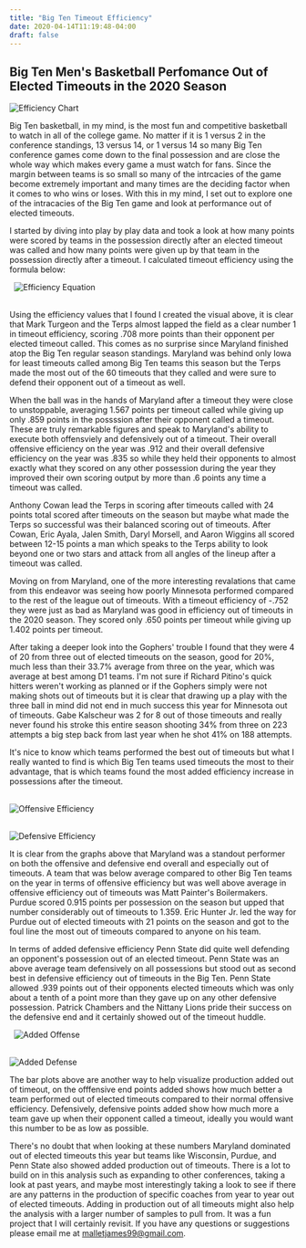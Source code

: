 ```yaml
---
title: "Big Ten Timeout Efficiency"
date: 2020-04-14T11:19:48-04:00
draft: false
--- 
```

## Big Ten Men's Basketball Perfomance Out of Elected Timeouts in the 2020 Season

![Efficiency Chart](https://i.imgur.com/V7KoRd6.png)

Big Ten basketball, in my mind, is the most fun and competitive basketball to watch in all of the college game. No matter if it is 1 versus 2 in the conference standings, 13 versus 14, or 1 versus 14 so many Big Ten conference games come down to the final possession and are close the whole way which makes every game a must watch for fans. Since the margin between teams is so small so many of the intrcacies of the game become extremely important and many times are the deciding factor when it comes to who wins or loses. With this in my mind, I set out to explore one of the intracacies of the Big Ten game and look at performance out of elected timeouts.

I started by diving into play by play data and took a look at how many points were scored by teams in the possession directly after an elected timeout was called and how many points were given up by that team in the possession directly after a timeout. I calculated timeout efficiency using the formula below:

&nbsp;
![Efficiency Equation](https://i.imgur.com/lA4WM8U.png)  
&nbsp;

Using the efficiency values that I found I created the visual above, it is clear that Mark Turgeon and the Terps almost lapped the field as a clear number 1 in timeout efficiency, scoring .708 more points than their opponent per elected timeout called. This comes as no surprise since Maryland finished atop the Big Ten regular season standings. Maryland was behind only Iowa for least timeouts called among Big Ten teams this season but the Terps made the most out of the 60 timeouts that they called and were sure to defend their opponent out of a timeout as well. 

When the ball was in the hands of Maryland after a timeout they were close to unstoppable, averaging 1.567 points per timeout called while giving up only .859 points in the possssion after their opponent called a timeout. These are truly remarkable figures and speak to Maryland's ability to execute both offensviely and defensively out of a timeout. Their overall offensive efficiency on the year was .912 and their overall defensive efficiency on the year was .835 so while they held their opponents to almost exactly what they scored on any other possession during the year they improved their own scoring output by more than .6 points any time a timeout was called. 

Anthony Cowan lead the Terps in scoring after timeouts called with 24 points total scored after timeouts on the season but maybe what made the Terps so successful was their balanced scoring out of timeouts. After Cowan, Eric Ayala, Jalen Smith, Daryl Morsell, and Aaron Wiggins all scored between 12-15 points a man which speaks to the Terps ability to look beyond one or two stars and attack from all angles of the lineup after a timeout was called.

Moving on from Maryland, one of the more interesting revalations that came from this endeavor was seeing how poorly Minnesota performed compared to the rest of the league out of timeouts. With a timeout efficiency of -.752 they were just as bad as Maryland was good in efficiency out of timeouts in the 2020 season. They scored only .650 points per timeout while giving up 1.402 points per timeout. 

After taking a deeper look into the Gophers' trouble I found that they were 4 of 20 from three out of elected timeouts on the season, good for 20%, much less than their 33.7% average from three on the year, which was average at best among D1 teams. I'm not sure if Richard Pitino's quick hitters weren't working as planned or if the Gophers simply were not making shots out of timeouts but it is clear that drawing up a play with the three ball in mind did not end in much success this year for Minnesota out of timeouts. Gabe Kalscheur was 2 for 8 out of those timeouts and really never found his stroke this entire season shooting 34% from three on 223 attempts a big step back from last year when he shot 41% on 188 attempts.

It's nice to know which teams performed the best out of timeouts but what I really wanted to find is which Big Ten teams used timeouts the most to their advantage, that is which teams found the most added efficiency increase in possessions after the timeout.

&nbsp;  
![Offensive Efficiency](https://i.imgur.com/QUKDMl2.png)

&nbsp;  
![Defensive Efficiency](https://i.imgur.com/qmxcAhh.png)

It is clear from the graphs above that Maryland was a standout performer on both the offensive and defensive end overall and especially out of timeouts. A team that was below average compared to other Big Ten teams on the year in terms of offensive efficiency but was well above average in offensive efficiency out of timeouts was Matt Painter's Boilermakers. Purdue scored 0.915 points per possession on the season but upped that number considerably out of timeouts to 1.359. Eric Hunter Jr. led the way for Purdue out of elected timeouts with 21 points on the season and got to the foul line the most out of timeouts compared to anyone on his team.

In terms of added defensive efficiency Penn State did quite well defending an opponent's possession out of an elected timeout. Penn State was an above average team defensively on all possessions but stood out as second best in defensive efficiency out of timeouts in the Big Ten. Penn State allowed .939 points out of their opponents elected timeouts which was only about a tenth of a point more than they gave up on any other defensive possession. Patrick Chambers and the Nittany Lions pride their success on the defensive end and it certainly showed out of the timeout huddle.

&nbsp;
![Added Offense](https://i.imgur.com/sK4l9Ly.png)

&nbsp;  
![Added Defense](https://i.imgur.com/2gmMJd7.png)

The bar plots above are another way to help visualize production added out of timeout, on the offfensive end points added shows how much better a team performed out of elected timeouts compared to their normal offensive efficiency. Defensively, defensive points added show how much more a team gave up when their opponent called a timeout, ideally you would want this number to be as low as possible.

There's no doubt that when looking at these numbers Maryland dominated out of elected timeouts this year but teams like Wisconsin, Purdue, and Penn State also showed added production out of timeouts. There is a lot to build on in this analysis such as expanding to other conferences, taking a look at past years, and maybe most interestingly taking a look to see if there are any patterns in the production of specific coaches from year to year out of elected timeouts. Adding in production out of all timeouts might also help the analysis with a larger number of samples to pull from. It was a fun project that I will certainly revisit. If you have any questions or suggestions please email me at malletjames99@gmail.com.